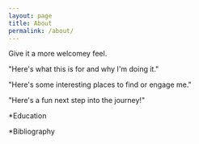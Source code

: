 ```yaml
---
layout: page
title: About
permalink: /about/
---
```


Give it a more welcomey feel.

"Here's what this is for and why I'm doing it."

"Here's some interesting places to find or engage me."

"Here's a fun next step into the journey!"

*Education

*Bibliography
